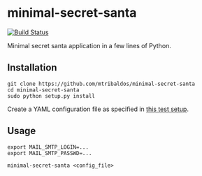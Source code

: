 # minimal-secret-santa

[![Build Status](https://travis-ci.org/mtribaldos/minimal-secret-santa.svg)](https://travis-ci.org/mtribaldos/minimal-secret-santa)

Minimal secret santa application in a few lines of Python.

## Installation

```shell
git clone https://github.com/mtribaldos/minimal-secret-santa
cd minimal-secret-santa
sudo python setup.py install
```

Create a YAML configuration file as specified in [this test setup](test/config.yaml).

## Usage

```shell
export MAIL_SMTP_LOGIN=...
export MAIL_SMTP_PASSWD=...

minimal-secret-santa <config_file>
```



